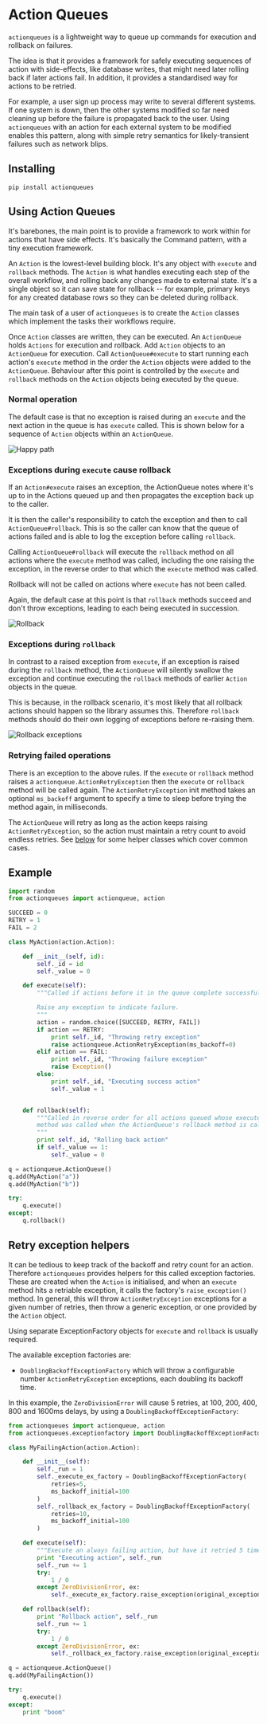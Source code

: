 # Action Queues

`actionqueues` is a lightweight way to queue up commands for execution and
rollback on failures.

The idea is that it provides a framework for safely
executing sequences of action with side-effects, like database writes, that
might need later rolling back if later actions fail. In addition, it provides
a standardised way for actions to be retried.

For example, a user sign up process may write to several different systems.
If one system is down, then the other systems modified so far need cleaning
up before the failure is propagated back to the user. Using `actionqueues`
with an action for each external system to be modified enables this pattern,
along with simple retry semantics for likely-transient failures such as network
blips.

## Installing

```
pip install actionqueues
```

## Using Action Queues

It's barebones, the main point is to provide a framework to work within for
actions that have side effects. It's basically the Command pattern, with a
tiny execution framework.

An `Action` is the lowest-level building block. It's any object with `execute`
and `rollback` methods. The `Action` is what handles executing each step of the
overall workflow, and rolling back any changes made to external state. It's
a single object so it can save state for rollback -- for example, primary
keys for any created database rows so they can be deleted during rollback.

The main task of a user of `actionqueues` is to create the `Action` classes
which implement the tasks their workflows require.

Once `Action` classes are written, they can be executed. An `ActionQueue` holds `Actions` for execution and rollback. Add `Action` objects to an `ActionQueue`
for execution. Call `ActionQueue#execute` to start running each action's
`execute` method in the order the `Action` objects were added to the
`ActionQueue`. Behaviour after this point is controlled by the `execute` and
`rollback` methods on the `Action` objects being executed by the queue.

### Normal operation

The default case is that no exception is raised during an `execute` and the
next action in the queue is has `execute` called. This is shown below for a
sequence of `Action` objects within an `ActionQueue`.

![Happy path](https://raw.githubusercontent.com/mikerhodes/actionqueues/master/images/happy-path.png)

### Exceptions during `execute` cause rollback

If an `Action#execute` raises an exception, the ActionQueue notes where it's
up to in the Actions queued up and then propagates the exception
back up to the caller.

It is then the caller's responsibility to catch the exception and then to call
`ActionQueue#rollback`. This is so the caller can know that the queue of
actions failed and is able to log the exception before calling `rollback`.

Calling `ActionQueue#rollback` will execute the `rollback` method on all
actions where the `execute` method was called, including the one raising the
exception, in the reverse order to that which the `execute` method was called.

Rollback will not be called on actions where `execute` has not been called.

Again, the default case at this point is that `rollback` methods succeed and
don't throw exceptions, leading to each being executed in succession.

![Rollback](https://raw.githubusercontent.com/mikerhodes/actionqueues/master/images/rollback.png)

### Exceptions during `rollback`

In contrast to a raised exception from `execute`, if an exception is raised
during the `rollback` method, the `ActionQueue` will
silently swallow the exception and continue executing the `rollback` methods
of earlier `Action` objects in the queue.

This is because, in the rollback scenario, it's most likely that all rollback
actions should happen so the library assumes this. Therefore `rollback` methods
should do their own logging of exceptions before re-raising them.

![Rollback exceptions](https://raw.githubusercontent.com/mikerhodes/actionqueues/master/images/rollback-exception.png)

### Retrying failed operations

There is an exception to the above rules. If the `execute` or `rollback` method
raises a `actionqueue.ActionRetryException` then the `execute` or `rollback`
method will be called again. The `ActionRetryException` init method takes an
optional `ms_backoff` argument to specify a time to sleep before trying the
method again, in milliseconds.

The `ActionQueue` will retry as long as the action keeps raising
`ActionRetryException`, so the action must maintain a retry count
to avoid endless retries. See [below](#retry-exception-helpers) for some
helper classes which cover common cases.

## Example

```python
import random
from actionqueues import actionqueue, action

SUCCEED = 0
RETRY = 1
FAIL = 2

class MyAction(action.Action):

    def __init__(self, id):
        self._id = id
        self._value = 0

    def execute(self):
        """Called if actions before it in the queue complete successfully.

        Raise any exception to indicate failure.
        """
        action = random.choice([SUCCEED, RETRY, FAIL])
        if action == RETRY:
            print self._id, "Throwing retry exception"
            raise actionqueue.ActionRetryException(ms_backoff=0)
        elif action == FAIL:
            print self._id, "Throwing failure exception"
            raise Exception()
        else:
            print self._id, "Executing success action"
            self._value = 1


    def rollback(self):
        """Called in reverse order for all actions queued whose execute
        method was called when the ActionQueue's rollback method is called.
        """
        print self._id, "Rolling back action"
        if self._value == 1:
            self._value = 0

q = actionqueue.ActionQueue()
q.add(MyAction("a"))
q.add(MyAction("b"))

try:
    q.execute()
except:
    q.rollback()
```

## Retry exception helpers

It can be tedious to keep track of the backoff and retry count for an action.
Therefore `actionqueues` provides helpers for this called exception factories.
These are created when the `Action` is initialised, and when an `execute`
method hits a retriable exception, it calls the factory's `raise_exception()`
method. In general, this will throw `ActionRetryException` exceptions for a
given number of retries, then throw a generic exception, or one provided by
the `Action` object.

Using separate ExceptionFactory objects for `execute` and `rollback` is usually
required.

The available exception factories are:

- `DoublingBackoffExceptionFactory` which will throw a configurable number
    `ActionRetryException` exceptions, each doubling its backoff time.

In this example, the `ZeroDivisionError` will cause 5 retries, at 100, 200,
400, 800 and 1600ms delays, by using a `DoublingBackoffExceptionFactory`:

```python
from actionqueues import actionqueue, action
from actionqueues.exceptionfactory import DoublingBackoffExceptionFactory

class MyFailingAction(action.Action):

    def __init__(self):
        self._run = 1
        self._execute_ex_factory = DoublingBackoffExceptionFactory(
            retries=5,
            ms_backoff_initial=100
        )
        self._rollback_ex_factory = DoublingBackoffExceptionFactory(
            retries=10,
            ms_backoff_initial=100
        )

    def execute(self):
        """Execute an always failing action, but have it retried 5 times."""
        print "Executing action", self._run
        self._run += 1
        try:
            1 / 0
        except ZeroDivisionError, ex:
            self._execute_ex_factory.raise_exception(original_exception=ex)

    def rollback(self):
        print "Rollback action", self._run
        self._run += 1
        try:
            1 / 0
        except ZeroDivisionError, ex:
            self._rollback_ex_factory.raise_exception(original_exception=ex)

q = actionqueue.ActionQueue()
q.add(MyFailingAction())

try:
    q.execute()
except:
    print "boom"
```
